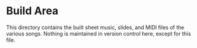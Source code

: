 # Build Area

This directory contains the built sheet music, slides, and MIDI files of the various songs.  Nothing is maintained in version control here, except for this file.